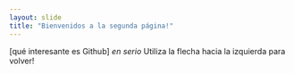```yaml
---
layout: slide
title: "Bienvenidos a la segunda página!"
---
```

[qué interesante es Github] *en serio*
Utiliza la flecha hacia la izquierda para volver!
